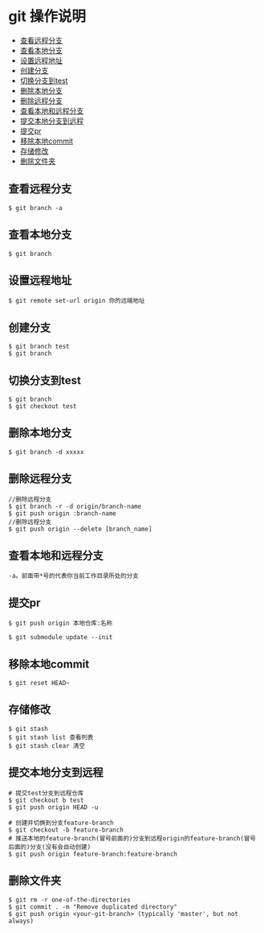 # git 操作说明
+ [查看远程分支](#查看远程分支)
+ [查看本地分支](#查看本地分支)
+ [设置远程地址](#设置远程地址)
+ [创建分支](#创建分支)
+ [切换分支到test](#切换分支到test)
+ [删除本地分支](#删除本地分支)
+ [删除远程分支](#删除远程分支)
+ [查看本地和远程分支](#查看本地和远程分支)
+ [提交本地分支到远程](#提交本地分支到远程)
+ [提交pr](#提交pr)
+ [移除本地commit](#移除本地commit)
+ [存储修改](#存储修改)
+ [删除文件夹](#删除文件夹)

## 查看远程分支
~~~ shell
$ git branch -a
~~~

## 查看本地分支
~~~ shell
$ git branch
~~~

## 设置远程地址
~~~
$ git remote set-url origin 你的远端地址 
~~~

## 创建分支
~~~ shell
$ git branch test
$ git branch
~~~

## 切换分支到test
~~~ shell
$ git branch
$ git checkout test
~~~

## 删除本地分支   
~~~ shell
$ git branch -d xxxxx
~~~

## 删除远程分支
~~~ shell
//删除远程分支
$ git branch -r -d origin/branch-name
$ git push origin :branch-name
//删除远程分支
$ git push origin --delete [branch_name]
~~~

## 查看本地和远程分支 
~~~ shell 
-a。前面带*号的代表你当前工作目录所处的分支
~~~

## 提交pr
~~~ shell
$ git push origin 本地仓库:名称

$ git submodule update --init
~~~

## 移除本地commit
~~~ shell
$ git reset HEAD~ 
~~~ 

## 存储修改
~~~ shell
$ git stash
$ git stash list 查看列表
$ git stash clear 清空
~~~

## 提交本地分支到远程
~~~ shell
# 提交test分支到远程仓库
$ git checkout b test
$ git push origin HEAD -u

# 创建并切换到分支feature-branch
$ git checkout -b feature-branch
# 推送本地的feature-branch(冒号前面的)分支到远程origin的feature-branch(冒号后面的)分支(没有会自动创建)
$ git push origin feature-branch:feature-branch
~~~

## 删除文件夹

~~~ shell
$ git rm -r one-of-the-directories
$ git commit . -m "Remove duplicated directory"
$ git push origin <your-git-branch> (typically 'master', but not always)
~~~